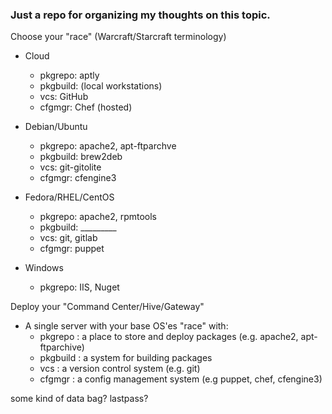 ### Just a repo for organizing my thoughts on this topic.

Choose your "race" (Warcraft/Starcraft terminology)
  - Cloud
      - pkgrepo: aptly
      - pkgbuild: (local workstations)
      - vcs: GitHub
      - cfgmgr: Chef (hosted)

  - Debian/Ubuntu
      - pkgrepo: apache2, apt-ftparchve
      - pkgbuild: brew2deb
      - vcs: git-gitolite
      - cfgmgr: cfengine3

  - Fedora/RHEL/CentOS
      - pkgrepo: apache2, rpmtools
      - pkgbuild: _________
      - vcs: git, gitlab
      - cfgmgr: puppet

  - Windows
      - pkgrepo: IIS, Nuget


Deploy your "Command Center/Hive/Gateway"
  - A single server with your base OS'es "race" with:
    - pkgrepo  : a place to store and deploy packages (e.g. apache2, apt-ftparchive)
    - pkgbuild : a system for building packages
    - vcs      : a version control system (e.g. git)
    - cfgmgr   : a config management system (e.g puppet, chef, cfengine3)


some kind of data bag? lastpass?

